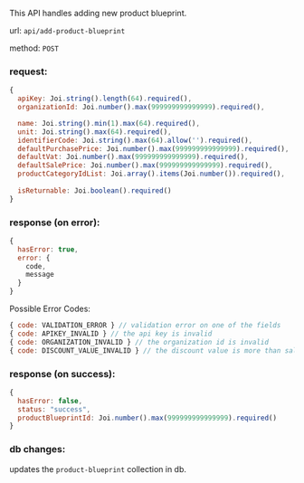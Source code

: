 This API handles adding new product blueprint.

url: `api/add-product-blueprint`

method: `POST`

### request: 
```js
{
  apiKey: Joi.string().length(64).required(),
  organizationId: Joi.number().max(999999999999999).required(),

  name: Joi.string().min(1).max(64).required(),
  unit: Joi.string().max(64).required(),
  identifierCode: Joi.string().max(64).allow('').required(),
  defaultPurchasePrice: Joi.number().max(999999999999999).required(),
  defaultVat: Joi.number().max(999999999999999).required(),
  defaultSalePrice: Joi.number().max(999999999999999).required(),
  productCategoryIdList: Joi.array().items(Joi.number()).required(),
  
  isReturnable: Joi.boolean().required()
}
```

### response (on error):
```js
{
  hasError: true,
  error: {
    code,
    message
  }
}
```

Possible Error Codes:
```js
{ code: VALIDATION_ERROR } // validation error on one of the fields
{ code: APIKEY_INVALID } // the api key is invalid
{ code: ORGANIZATION_INVALID } // the organization id is invalid
{ code: DISCOUNT_VALUE_INVALID } // the discount value is more than sale price
```

### response (on success):
```js
{
  hasError: false,
  status: "success",
  productBlueprintId: Joi.number().max(999999999999999).required()
}
```

### db changes:
updates the `product-blueprint` collection in db.